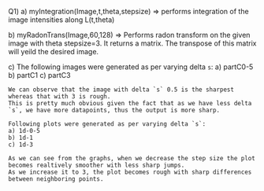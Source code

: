 Q1)
a) myIntegration(Image,t,theta,stepsize) => performs integration of the image intensities along L(t,theta)

b) myRadonTrans(Image,60,128) => Performs radon transform on the given image with theta stepsize=3. It returns a matrix. The transpose of this matrix will yeild the desired image.

c) The following images were generated  as per varying delta `s`:
	a) partC0-5
	b) partC1
	c) partC3
	 
	We can observe that the image with delta `s` 0.5 is the sharpest whereas that with 3 is rough.
	This is pretty much obvious given the fact that as we have less delta `s`, we have more datapoints, thus the output is more sharp.

	Following plots were generated as per varying delta `s`:
	a) 1d-0-5
	b) 1d-1
	c) 1d-3

	As we can see from the graphs, when we decrease the step size the plot becomes realtively smoother with less sharp jumps.
	As we increase it to 3, the plot becomes rough with sharp differences between neighboring points.

